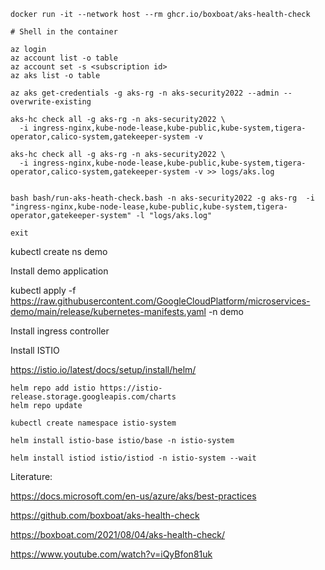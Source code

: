 ```
docker run -it --network host --rm ghcr.io/boxboat/aks-health-check  
```

```
# Shell in the container
```
```
az login
az account list -o table
az account set -s <subscription id>
az aks list -o table

az aks get-credentials -g aks-rg -n aks-security2022 --admin --overwrite-existing

aks-hc check all -g aks-rg -n aks-security2022 \
  -i ingress-nginx,kube-node-lease,kube-public,kube-system,tigera-operator,calico-system,gatekeeper-system -v

aks-hc check all -g aks-rg -n aks-security2022 \
  -i ingress-nginx,kube-node-lease,kube-public,kube-system,tigera-operator,calico-system,gatekeeper-system -v >> logs/aks.log


bash bash/run-aks-heath-check.bash -n aks-security2022 -g aks-rg  -i "ingress-nginx,kube-node-lease,kube-public,kube-system,tigera-operator,gatekeeper-system" -l "logs/aks.log"

exit
```



kubectl create ns demo

Install demo application

kubectl apply -f https://raw.githubusercontent.com/GoogleCloudPlatform/microservices-demo/main/release/kubernetes-manifests.yaml -n demo 


Install ingress controller


Install ISTIO

https://istio.io/latest/docs/setup/install/helm/

```
helm repo add istio https://istio-release.storage.googleapis.com/charts
helm repo update

kubectl create namespace istio-system

helm install istio-base istio/base -n istio-system

helm install istiod istio/istiod -n istio-system --wait

```



Literature:


https://docs.microsoft.com/en-us/azure/aks/best-practices

https://github.com/boxboat/aks-health-check

https://boxboat.com/2021/08/04/aks-health-check/

https://www.youtube.com/watch?v=iQyBfon81uk


